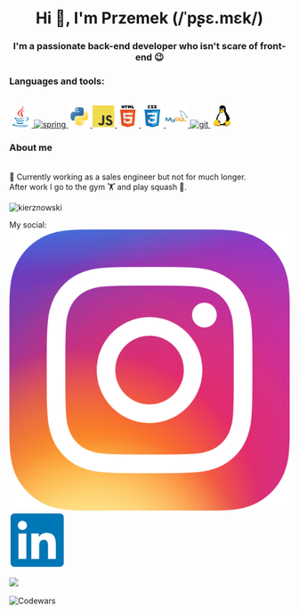 <h1 align="center">Hi 👋, I'm Przemek (/ˈpʂɛ.mɛk/)</h1>
<h3 align="center">I'm a passionate back-end developer who isn't scare of front-end 😉</h3>

<h3>Languages and tools:</h3></br>
<a href="https://www.java.com" target="_blank" rel="noreferrer"> <img src="https://raw.githubusercontent.com/devicons/devicon/master/icons/java/java-original.svg" alt="java" width="40" height="40"/> </a>
<a href="https://spring.io/" target="_blank" rel="noreferrer"> <img src="https://www.vectorlogo.zone/logos/springio/springio-icon.svg" alt="spring" width="40" height="40"/> </a>
<a href="https://www.python.org" target="_blank" rel="noreferrer"> <img src="https://raw.githubusercontent.com/devicons/devicon/master/icons/python/python-original.svg" alt="python" width="40" height="40"/> </a>
<a href="https://developer.mozilla.org/en-US/docs/Web/JavaScript" target="_blank" rel="noreferrer"> <img src="https://raw.githubusercontent.com/devicons/devicon/master/icons/javascript/javascript-original.svg" alt="javascript" width="40" height="40"/> </a>
<a href="https://www.w3.org/html/" target="_blank" rel="noreferrer"> <img src="https://raw.githubusercontent.com/devicons/devicon/master/icons/html5/html5-original-wordmark.svg" alt="html5" width="40" height="40"/> </a>
<a href="https://www.w3schools.com/css/" target="_blank" rel="noreferrer"> <img src="https://raw.githubusercontent.com/devicons/devicon/master/icons/css3/css3-original-wordmark.svg" alt="css3" width="40" height="40"/> </a>
<a href="https://www.mysql.com/" target="_blank" rel="noreferrer"> <img src="https://raw.githubusercontent.com/devicons/devicon/master/icons/mysql/mysql-original-wordmark.svg" alt="mysql" width="40" height="40"/> </a>
<a href="https://git-scm.com/" target="_blank" rel="noreferrer"> <img src="https://www.vectorlogo.zone/logos/git-scm/git-scm-icon.svg" alt="git" width="40" height="40"/> </a>
<a href="https://www.linux.org/" target="_blank" rel="noreferrer"> <img src="https://raw.githubusercontent.com/devicons/devicon/master/icons/linux/linux-original.svg" alt="linux" width="40" height="40"/> </a> </br>

<h3>About me</h3> </br>
👔 Currently working as a sales engineer but not for much longer.</br>
After work I go to the gym 🏋️ and play squash 🎾.

<p><img align="left" src="https://github-readme-stats.vercel.app/api/top-langs?username=kierznowski&show_icons=true&locale=en&layout=compact" alt="kierznowski" /></p> </br>

My social: </br>
[![Instagram](images/Instagram.png)](https://www.instagram.com/Kierznowski/)
[![Linkedin](images/Linkedin.png)](https://www.linkedin.com/in/Kierznowski/)






![](https://komarev.com/ghpvc/?username=Kierznowski&color=lightgrey)

![Codewars](https://github.r2v.ch/codewars?user=Kierznowski&top_languages=true&theme=gradient)

